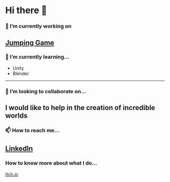 # Hi there 👋

### 🔭 I’m currently working on  
[Jumping Game](https://github.com/JavierGonzalezCh/JumpingGame)
---
### 🌱 I’m currently learning...  
- Unity
- Blender
---
### 👯 I’m looking to collaborate on...  
I would like to help in the creation of incredible worlds
---
### 📫 How to reach me...  
[LinkedIn](https://www.linkedin.com/in/javiergonzalezch)
---
### How to know more about what I do...  
[Itch.io](https://javiergonzalezch.itch.io/)
